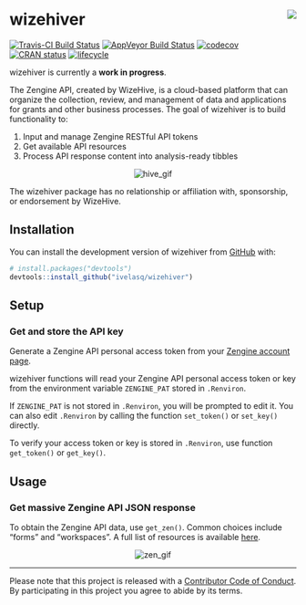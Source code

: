 
<!-- README.md is generated from README.Rmd. Please edit that file -->

# wizehiver <img src= "https://image.ibb.co/hkekzT/hex_Sticker_nospot_copy.png" align = "right" />

[![Travis-CI Build
Status](https://travis-ci.org/ivelasq/wizehiver.svg?branch=master)](https://travis-ci.org/ivelasq/wizehiver)
[![AppVeyor Build
Status](https://ci.appveyor.com/api/projects/status/github/ivelasq/wizehiver?branch=master&svg=true)](https://ci.appveyor.com/project/ivelasq/wizehiver)
[![codecov](https://codecov.io/gh/ivelasq/wizehiver/branch/master/graph/badge.svg)](https://codecov.io/gh/ivelasq/wizehiver)
[![CRAN
status](https://www.r-pkg.org/badges/version/wizehiver)](https://cran.r-project.org/package=wizehiver)
[![lifecycle](https://img.shields.io/badge/lifecycle-experimental-orange.svg)](https://www.tidyverse.org/lifecycle/#experimental)

wizehiver is currently a **work in progress**.

The Zengine API, created by WizeHive, is a cloud-based platform that can
organize the collection, review, and management of data and applications
for grants and other business processes. The goal of wizehiver is to
build functionality to:

1.  Input and manage Zengine RESTful API tokens
2.  Get available API resources
3.  Process API response content into analysis-ready
tibbles

<p align="center">

<img src="http://rs795.pbsrc.com/albums/yy232/PixKaruumi/Pixels/Pixels%2050/tha001.gif~c200" alt="hive_gif">

</p>

The wizehiver package has no relationship or affiliation with,
sponsorship, or endorsement by WizeHive.

## Installation

You can install the development version of wizehiver from
[GitHub](https://github.com/) with:

``` r
# install.packages("devtools")
devtools::install_github("ivelasq/wizehiver")
```

## Setup

### Get and store the API key

Generate a Zengine API personal access token from your [Zengine account
page](https://platform.zenginehq.com/account/developer).

wizehiver functions will read your Zengine API personal access token or
key from the environment variable `ZENGINE_PAT` stored in `.Renviron`.

If `ZENGINE_PAT` is not stored in `.Renviron`, you will be prompted to
edit it. You can also edit `.Renviron` by calling the function
`set_token()` or `set_key()` directly.

To verify your access token or key is stored in `.Renviron`, use
function `get_token()` or `get_key()`.

## Usage

### Get massive Zengine API JSON response

To obtain the Zengine API data, use `get_zen()`. Common choices include
“forms” and “workspaces”. A full list of resources is available
[here](https://zenginehq.github.io/developers/rest-api/resources/).

<p align="center">

<img src="https://media.giphy.com/media/pkzecz3ucmVaw/giphy.gif" alt="zen_gif">

</p>

-----

Please note that this project is released with a [Contributor Code of
Conduct](CODE_OF_CONDUCT.md). By participating in this project you agree
to abide by its terms.
